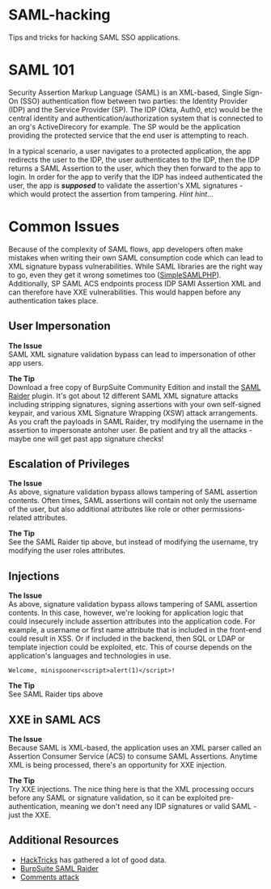 # SAML-hacking
Tips and tricks for hacking SAML SSO applications.

# SAML 101
Security Assertion Markup Language (SAML) is an XML-based, Single Sign-On (SSO) authentication flow between two parties: the Identity Provider (IDP) and the Service Provider (SP). The IDP (Okta, Auth0, etc) would be the central identity and authentication/authorization system that is connected to an org's ActiveDirecory for example. The SP would be the application providing the protected service that the end user is attempting to reach.

In a typical scenario, a user navigates to a protected application, the app redirects the user to the IDP, the user authenticates to the IDP, then the IDP returns a SAML Assertion to the user, which they then forward to the app to login. In order for the app to verify that the IDP has indeed authenticated the user, the app is *__supposed__* to validate the assertion's XML signatures - which would protect the assertion from tampering. _Hint hint..._

# Common Issues
Because of the complexity of SAML flows, app developers often make mistakes when writing their own SAML consumption code which can lead to XML signature bypass vulnerabilities. While SAML libraries are the right way to go, even they get it wrong sometimes too ([SimpleSAMLPHP](https://simplesamlphp.org/security/201911-01)).
Additionally, SP SAML ACS endpoints process IDP SAMl Assertion XML and can therefore have XXE vulnerabilities. This would happen before any authentication takes place.

## User Impersonation
__The Issue__\
SAML XML signature validation bypass can lead to impersonation of other app users.

__The Tip__\
Download a free copy of BurpSuite Community Edition and install the [SAML Raider](https://portswigger.net/bappstore/c61cfa893bb14db4b01775554f7b802e) plugin. It's got about 12 different SAML XML signature attacks including stripping signatures, signing assertions with your own self-signed keypair, and various XML Signature Wrapping (XSW) attack arrangements. As you craft the payloads in SAML Raider, try modifying the username in the assertion to impersonate antoher user. Be patient and try all the attacks - maybe one will get past app signature checks!

## Escalation of Privileges
__The Issue__\
As above, signature validation bypass allows tampering of SAML assertion contents. Often times, SAML assertions will contain not only the username of the user, but also additional attributes like role or other permissions-related attributes.

__The Tip__\
See the SAML Raider tip above, but instead of modifying the username, try modifying the user roles attributes.

## Injections
__The Issue__\
As above, signature validation bypass allows tampering of SAML assertion contents. In this case, however, we're looking for application logic that could insecurely include assertion attributes into the application code. For example, a username or first name attribute that is included in the front-end could result in XSS. Or if included in the backend, then SQL or LDAP or template injection could be exploited, etc. This of course depends on the application's languages and technologies in use.

    Welcome, minispooner<script>alert(1)</script>!


__The Tip__\
See SAML Raider tips above

## XXE in SAML ACS
__The Issue__\
Because SAML is XML-based, the application uses an XML parser called an Assertion Consumer Service (ACS) to consume SAML Assertions. Anytime XML is being processed, there's an opportunity for XXE injection.

__The Tip__\
Try XXE injections. The nice thing here is that the XML processing occurs before any SAML or signature validation, so it can be exploited pre-authentication, meaning we don't need any IDP signatures or valid SAML - just the XXE.

## Additional Resources
- [HackTricks](https://book.hacktricks.xyz/pentesting-web/saml-attacks) has gathered a lot of good data.
- [BurpSuite SAML Raider](https://portswigger.net/bappstore/c61cfa893bb14db4b01775554f7b802e)
- [Comments attack](https://developer.okta.com/blog/2018/02/27/a-breakdown-of-the-new-saml-authentication-bypass-vulnerability)
